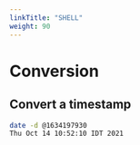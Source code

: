 ```yaml
---
linkTitle: "SHELL"
weight: 90
---
```

# Conversion

## Convert a timestamp

```sh
date -d @1634197930
Thu Oct 14 10:52:10 IDT 2021
```